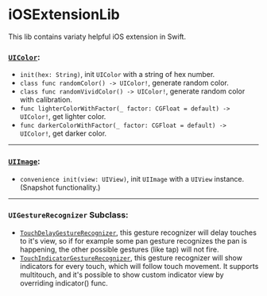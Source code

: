 # iOSExtensionLib
This lib contains variaty helpful iOS extension in Swift.

### [__`UIColor`__](./AExtUIColor.swift):
  - `init(hex: String)`, init `UIColor` with a string of hex number.
  - `class func randomColor() -> UIColor!`, generate random color.
  - `class func randomVividColor() -> UIColor!`, generate random color with calibration.
  - `func lighterColorWithFactor(_ factor: CGFloat = default) -> UIColor!`, get lighter color.
  - `func darkerColorWithFactor(_ factor: CGFloat = default) -> UIColor!`, get darker color.
-----

### [__`UIImage`__](./AExtUIImage.swift):
  - `convenience init(view: UIView)`, init `UIImage` with a `UIView` instance. (Snapshot functionality.)
  
-----
### __`UIGestureRecognizer`__ Subclass:
  - [`TouchDelayGestureRecognizer`](./TouchDelayGestureRecognizer.swift), this gesture recognizer will delay touches to it's view, so if for example some pan gesture recognizes the pan is happening, the other possible gestures (like tap) will not fire.
  - [`TouchIndicatorGestureRecognizer`](./TouchIndicatorGestureRecognizer.swift), this gesture recognizer will show indicators for every touch, which will follow touch movement. It supports multitouch, and it's possible to show custom indicator view by overriding indicator() func.
